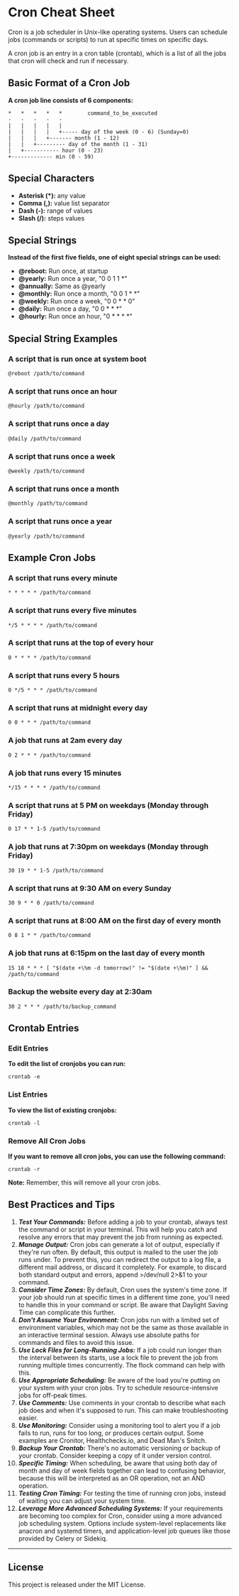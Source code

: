 # Cron Cheat Sheet

Cron is a job scheduler in Unix-like operating systems. Users can schedule jobs (commands or scripts) to run at specific times on specific days.

A cron job is an entry in a cron table (crontab), which is a list of all the jobs that cron will check and run if necessary.

## Basic Format of a Cron Job

**A cron job line consists of 6 components:**

```
*   *   *   *   *        command_to_be_executed
-   -   -   -   -
|   |   |   |   |
|   |   |   |   +----- day of the week (0 - 6) (Sunday=0)
|   |   |   +------- month (1 - 12)
|   |   +--------- day of the month (1 - 31)
|   +----------- hour (0 - 23)
+------------- min (0 - 59)
```

## Special Characters

- **Asterisk (*):** any value
- **Comma (,):** value list separator
- **Dash (-):** range of values
- **Slash (/):** steps values

## Special Strings

**Instead of the first five fields, one of eight special strings can be used:**

- **@reboot:** Run once, at startup
- **@yearly:** Run once a year, "0 0 1 1 *"
- **@annually:** Same as @yearly
- **@monthly:** Run once a month, "0 0 1 * *"
- **@weekly:** Run once a week, "0 0 * * 0"
- **@daily:** Run once a day, "0 0 * * *"
- **@hourly:** Run once an hour, "0 * * * *"

## Special String Examples

### A script that is run once at system boot

```
@reboot /path/to/command
```

### A script that runs once an hour

```
@hourly /path/to/command
```

### A script that runs once a day

```
@daily /path/to/command
```

### A script that runs once a week

```
@weekly /path/to/command
```

### A script that runs once a month

```
@monthly /path/to/command
```

### A script that runs once a year

```
@yearly /path/to/command
```

## Example Cron Jobs

### A script that runs every minute

```
* * * * * /path/to/command
```

### A script that runs every five minutes

```
*/5 * * * * /path/to/command
```

### A script that runs at the top of every hour

```
0 * * * * /path/to/command
```

### A script that runs every 5 hours

```
0 */5 * * * /path/to/command
```

### A script that runs at midnight every day

```
0 0 * * * /path/to/command
```

### A job that runs at 2am every day

```
0 2 * * * /path/to/command
```

### A job that runs every 15 minutes

```
*/15 * * * * /path/to/command
```

### A script that runs at 5 PM on weekdays (Monday through Friday)

```
0 17 * * 1-5 /path/to/command
```

### A job that runs at 7:30pm on weekdays (Monday through Friday)

```
30 19 * * 1-5 /path/to/command
```

### A script that runs at 9:30 AM on every Sunday

```
30 9 * * 0 /path/to/command
```

### A script that runs at 8:00 AM on the first day of every month

```
0 8 1 * * /path/to/command
```

### A job that runs at 6:15pm on the last day of every month

```
15 18 * * * [ "$(date +\%m -d tomorrow)" != "$(date +\%m)" ] && /path/to/command
```

### Backup the website every day at 2:30am

```
30 2 * * * /path/to/backup_command
```

## Crontab Entries

### Edit Entries

**To edit the list of cronjobs you can run:**

```
crontab -e
```

### List Entries

**To view the list of existing cronjobs:**

```
crontab -l
```

### Remove All Cron Jobs

**If you want to remove all cron jobs, you can use the following command:**

```
crontab -r
```

**Note:** Remember, this will remove all your cron jobs.

## Best Practices and Tips

1. **_Test Your Commands:_** Before adding a job to your crontab, always test the command or script in your terminal. This will help you catch and resolve any errors that may prevent the job from running as expected.
2. **_Manage Output:_** Cron jobs can generate a lot of output, especially if they're run often. By default, this output is mailed to the user the job runs under. To prevent this, you can redirect the output to a log file, a different mail address, or discard it completely. For example, to discard both standard output and errors, append >/dev/null 2>&1 to your command.
3. **_Consider Time Zones:_** By default, Cron uses the system's time zone. If your job should run at specific times in a different time zone, you'll need to handle this in your command or script. Be aware that Daylight Saving Time can complicate this further.
4. **_Don't Assume Your Environment:_** Cron jobs run with a limited set of environment variables, which may not be the same as those available in an interactive terminal session. Always use absolute paths for commands and files to avoid this issue.
5. **_Use Lock Files for Long-Running Jobs:_** If a job could run longer than the interval between its starts, use a lock file to prevent the job from running multiple times concurrently. The flock command can help with this.
6. **_Use Appropriate Scheduling:_** Be aware of the load you're putting on your system with your cron jobs. Try to schedule resource-intensive jobs for off-peak times.
7. **_Use Comments:_** Use comments in your crontab to describe what each job does and when it's supposed to run. This can make troubleshooting easier.
8. **_Use Monitoring:_** Consider using a monitoring tool to alert you if a job fails to run, runs for too long, or produces certain output. Some examples are Cronitor, Healthchecks.io, and Dead Man's Snitch.
9. **_Backup Your Crontab:_** There's no automatic versioning or backup of your crontab. Consider keeping a copy of it under version control.
10. **_Specific Timing:_** When scheduling, be aware that using both day of month and day of week fields together can lead to confusing behavior, because this will be interpreted as an OR operation, not an AND operation.
11. **_Testing Cron Timing:_** For testing the time of running cron jobs, instead of waiting you can adjust your system time.
12. **_Leverage More Advanced Scheduling Systems:_** If your requirements are becoming too complex for Cron, consider using a more advanced job scheduling system. Options include system-level replacements like anacron and systemd timers, and application-level job queues like those provided by Celery or Sidekiq.

---

## License

This project is released under the MIT License.
